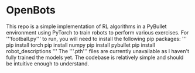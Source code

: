 # OpenBots
This repo is a simple implementation of RL algorithms in a PyBullet environment using PyTorch to train robots to perform various exercises.
For '''football.py''' to run, you will need to install the following pip packages:
'''
pip install torch
pip install numpy
pip install pybullet
pip install robot_descriptions
'''
The '''.pth''' files are currently unavailable as I haven't fully trained the models yet.
The codebase is relatively simple and should be intuitive enough to understand.
